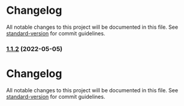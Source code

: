 # Changelog

All notable changes to this project will be documented in this file. See [standard-version](https://github.com/conventional-changelog/standard-version) for commit guidelines.

### [1.1.2](https://github.com/CorentinTh/autheur/compare/v1.0.5...v1.1.2) (2022-05-05)

# Changelog

All notable changes to this project will be documented in this file. See [standard-version](https://github.com/conventional-changelog/standard-version) for commit guidelines.
